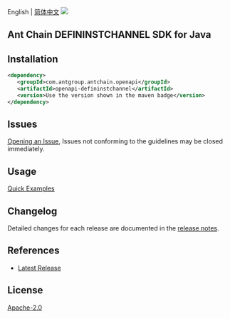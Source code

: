 English | [简体中文](README-CN.md)
![](https://aliyunsdk-pages.alicdn.com/icons/AlibabaCloud.svg)

## Ant Chain DEFININSTCHANNEL SDK for Java

## Installation

```xml
<dependency>
   <groupId>com.antgroup.antchain.openapi</groupId>
   <artifactId>openapi-defininstchannel</artifactId>
   <version>Use the version shown in the maven badge</version>
</dependency>
```

## Issues
[Opening an Issue](https://github.com/alipay/antchain-openapi-prod-sdk/issues/new), Issues not conforming to the guidelines may be closed immediately.

## Usage
[Quick Examples](https://github.com/alipay/antchain-openapi-prod-sdk/blob/master/docs/0-Examples-EN.md#quick-examples)

## Changelog
Detailed changes for each release are documented in the [release notes](./ChangeLog.txt).

## References
* [Latest Release](https://github.com/alipay/antchain-openapi-prod-sdk/)

## License
[Apache-2.0](http://www.apache.org/licenses/LICENSE-2.0)

